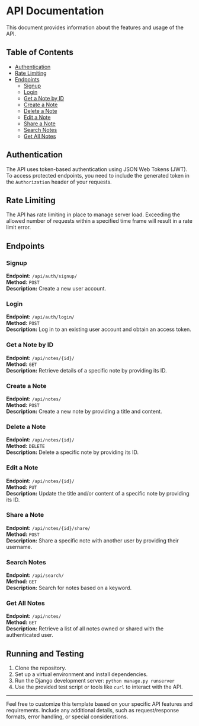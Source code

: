 # API Documentation

This document provides information about the features and usage of the API.

## Table of Contents
- [Authentication](#authentication)
- [Rate Limiting](#rate-limiting)
- [Endpoints](#endpoints)
  - [Signup](#signup)
  - [Login](#login)
  - [Get a Note by ID](#get-a-note-by-id)
  - [Create a Note](#create-a-note)
  - [Delete a Note](#delete-a-note)
  - [Edit a Note](#edit-a-note)
  - [Share a Note](#share-a-note)
  - [Search Notes](#search-notes)
  - [Get All Notes](#get-all-notes)

## Authentication

The API uses token-based authentication using JSON Web Tokens (JWT). To access protected endpoints, you need to include the generated token in the `Authorization` header of your requests.

## Rate Limiting

The API has rate limiting in place to manage server load. Exceeding the allowed number of requests within a specified time frame will result in a rate limit error.

## Endpoints

### Signup

**Endpoint:** `/api/auth/signup/`  
**Method:** `POST`  
**Description:** Create a new user account.

### Login

**Endpoint:** `/api/auth/login/`  
**Method:** `POST`  
**Description:** Log in to an existing user account and obtain an access token.

### Get a Note by ID

**Endpoint:** `/api/notes/{id}/`  
**Method:** `GET`  
**Description:** Retrieve details of a specific note by providing its ID.

### Create a Note

**Endpoint:** `/api/notes/`  
**Method:** `POST`  
**Description:** Create a new note by providing a title and content.

### Delete a Note

**Endpoint:** `/api/notes/{id}/`  
**Method:** `DELETE`  
**Description:** Delete a specific note by providing its ID.

### Edit a Note

**Endpoint:** `/api/notes/{id}/`  
**Method:** `PUT`  
**Description:** Update the title and/or content of a specific note by providing its ID.

### Share a Note

**Endpoint:** `/api/notes/{id}/share/`  
**Method:** `POST`  
**Description:** Share a specific note with another user by providing their username.

### Search Notes

**Endpoint:** `/api/search/`  
**Method:** `GET`  
**Description:** Search for notes based on a keyword.

### Get All Notes

**Endpoint:** `/api/notes/`  
**Method:** `GET`  
**Description:** Retrieve a list of all notes owned or shared with the authenticated user.

## Running and Testing

1. Clone the repository.
2. Set up a virtual environment and install dependencies.
3. Run the Django development server: `python manage.py runserver`
4. Use the provided test script or tools like `curl` to interact with the API.

---

Feel free to customize this template based on your specific API features and requirements. Include any additional details, such as request/response formats, error handling, or special considerations.
